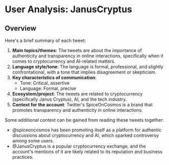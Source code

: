 # User Analysis: JanusCryptus

## Overview

Here's a brief summary of each tweet:

1. **Main topics/themes**: The tweets are about the importance of authenticity and transparency in online interactions, specifically when it comes to cryptocurrency and AI-related matters.
2. **Language style/tone**: The language is formal, professional, and slightly confrontational, with a tone that implies disagreement or skepticism.
3. **Key characteristics of communication**:
	* Tone: Critical, assertive
	* Language: Formal, precise
4. **Ecosystem/project**: The tweets are related to cryptocurrency (specifically Janus Cryptus), AI, and the tech industry.
5. **Context for the account**: Twitter's SpiceOnCosmos is a brand that promotes transparency and authenticity in online interactions.

Some additional context can be gained from reading these tweets together:

* @spiceoncosmos has been promoting itself as a platform for authentic discussions about cryptocurrency and AI, which sparked controversy among some users.
* @JanusCryptus is a popular cryptocurrency exchange, and the account's mentions of it are likely related to its reputation and business practices.